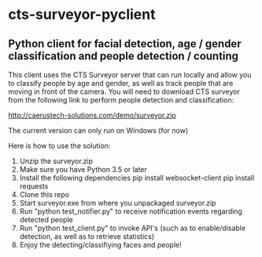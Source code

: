 # cts-surveyor-pyclient
## Python client for facial detection, age / gender classification and people detection / counting

This client uses the CTS Surveyor server that can run locally and allow you to classify people by age and gender, as well as track people that are moving in front of the camera. You will need to download CTS surveyor from the following link to perform people detection and classification:

http://caerustech-solutions.com/demo/surveyor.zip

The current version can only run on Windows (for now)

Here is how to use the solution:

1. Unzip the surveyor.zip
2. Make sure you have Python 3.5 or later
3. Install the following dependencies
    pip install websocket-client
    pip install requests
4. Clone this repo
5. Start surveyor.exe from where you unpackaged surveyor.zip
6. Run "python test_notifier.py" to receive notification events regarding detected people
7. Run "python test_client.py" to invoke API's (such as to enable/disable detection, as well as to retrieve statistics)
8. Enjoy the detecting/classifiying faces and people!

